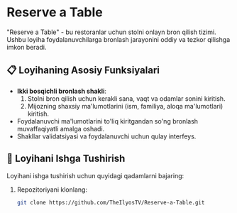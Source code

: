 # Reserve a Table

"Reserve a Table" - bu restoranlar uchun stolni onlayn bron qilish tizimi. Ushbu loyiha foydalanuvchilarga bronlash jarayonini oddiy va tezkor qilishga imkon beradi.

## 📋 Loyihaning Asosiy Funksiyalari
- **Ikki bosqichli bronlash shakli**:
  1. Stolni bron qilish uchun kerakli sana, vaqt va odamlar sonini kiritish.
  2. Mijozning shaxsiy ma'lumotlarini (ism, familiya, aloqa ma'lumotlari) kiritish.
- Foydalanuvchi ma'lumotlarini to'liq kiritgandan so'ng bronlash muvaffaqiyatli amalga oshadi.
- Shakllar validatsiyasi va foydalanuvchi uchun qulay interfeys.

## 🔗 Loyihani Ishga Tushirish
Loyihani ishga tushirish uchun quyidagi qadamlarni bajaring:

1. Repozitoriyani klonlang:
   ```bash
   git clone https://github.com/TheIlyosTV/Reserve-a-Table.git
